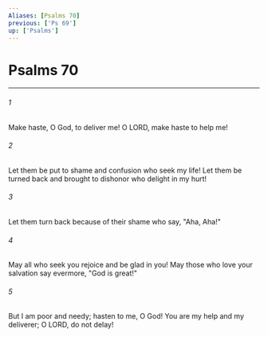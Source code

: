 ```yaml
---
Aliases: [Psalms 70]
previous: ['Ps 69']
up: ['Psalms']
---
```

# Psalms 70

***

 

###### 1 
Make haste, O God, to deliver me! 
 O LORD, make haste to help me! 
 
 

###### 2 
Let them be put to shame and confusion 
 who seek my life! 
 Let them be turned back and brought to dishonor 
 who delight in my hurt! 
 
 

###### 3 
Let them turn back because of their shame 
 who say, "Aha, Aha!"
 
 

###### 4 
May all who seek you 
 rejoice and be glad in you! 
 May those who love your salvation 
 say evermore, "God is great!" 
 
 

###### 5 
But I am poor and needy; 
 hasten to me, O God! 
 You are my help and my deliverer; 
 O LORD, do not delay!
 
